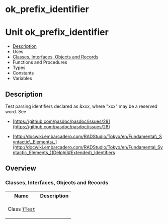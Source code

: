 # ok\_prefix\_identifier


# Unit ok\_prefix\_identifier

- [Description](#PasDoc-Description)
- Uses
- [Classes, Interfaces, Objects and Records](#PasDoc-Classes)
- Functions and Procedures
- Types
- Constants
- Variables

<span id="PasDoc-Description"/>

## Description
Test parsing identifiers declared as &amp;xxx, where &quot;xxx&quot; may be a reserved word. See 

- [https://github.com/pasdoc/pasdoc/issues/28](https://github.com/pasdoc/pasdoc/issues/28)

- [http://docwiki.embarcadero.com/RADStudio/Tokyo/en/Fundamental\_Syntactic\_Elements\_](http://docwiki.embarcadero.com/RADStudio/Tokyo/en/Fundamental_Syntactic_Elements_)(Delphi)#Extended\_Identifiers



<span id="PasDoc-Uses"/>

## Overview

### Classes, Interfaces, Objects and Records
<span id="PasDoc-Classes"/>


<table>
<tr class="listheader">
<th class="itemname">Name</th>
<th class="itemdesc">Description</th>
</tr>
<tr>

<td>

Class&nbsp;[`TTest`](ok_prefix_identifier.TTest.md)
</td>

<td>

&nbsp;
</td>
</tr>
</table>
